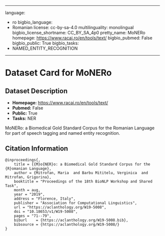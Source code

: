 
---
language: 
- ro
bigbio_language: 
- Romanian
license: cc-by-sa-4.0
multilinguality: monolingual
bigbio_license_shortname: CC_BY_SA_4p0
pretty_name: MoNERo
homepage: https://www.racai.ro/en/tools/text/
bigbio_pubmed: False
bigbio_public: True
bigbio_tasks: 
- NAMED_ENTITY_RECOGNITION
---


# Dataset Card for MoNERo

## Dataset Description

- **Homepage:** https://www.racai.ro/en/tools/text/
- **Pubmed:** False
- **Public:** True
- **Tasks:** NER

MoNERo: a Biomedical Gold Standard Corpus for the Romanian Language for part of speech tagging and named entity recognition.


## Citation Information

```
@inproceedings{,
    title = {{M}o{NER}o: a Biomedical Gold Standard Corpus for the {R}omanian Language},
    author = {Mitrofan, Maria  and Barbu Mititelu, Verginica  and Mitrofan, Grigorina},
    booktitle = "Proceedings of the 18th BioNLP Workshop and Shared Task",
    month = aug,
    year = "2019",
    address = "Florence, Italy",
    publisher = "Association for Computational Linguistics",
    url = "https://aclanthology.org/W19-5008",
    doi = "10.18653/v1/W19-5008",
    pages = "71--79",
    biburl    = {https://aclanthology.org/W19-5008.bib},
    bibsource = {https://aclanthology.org/W19-5008/}
}
```
